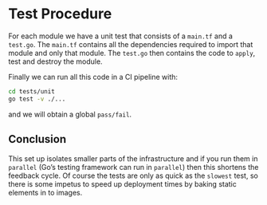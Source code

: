 # Test Procedure

For each module we have a unit test that consists of a `main.tf` and a `test.go`. The `main.tf` contains all the dependencies required to import that module and only that module. The `test.go` then contains the code to `apply`, test and destroy the module.

Finally we can run all this code in a CI pipeline with:

```sh
cd tests/unit
go test -v ./...
```

and we will obtain a global `pass/fail`.

## Conclusion

This set up isolates smaller parts of the infrastructure and if you run them in `parallel` (Go’s testing framework can run in `parallel`) then this shortens the feedback cycle. Of course the tests are only as quick as the `slowest` test, so there is some impetus to speed up deployment times by baking static elements in to images.
